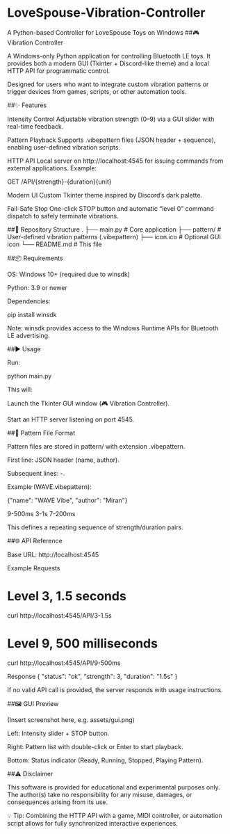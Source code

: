 # LoveSpouse-Vibration-Controller
A Python-based Controller for LoveSpouse Toys on Windows
##🎮 Vibration Controller

A Windows-only Python application for controlling Bluetooth LE toys.
It provides both a modern GUI (Tkinter + Discord-like theme) and a local HTTP API for programmatic control.

Designed for users who want to integrate custom vibration patterns or trigger devices from games, scripts, or other automation tools.

##✨ Features

Intensity Control
Adjustable vibration strength (0–9) via a GUI slider with real-time feedback.

Pattern Playback
Supports .vibepattern files (JSON header + sequence), enabling user-defined vibration scripts.

HTTP API
Local server on http://localhost:4545 for issuing commands from external applications.
Example:

GET /API/{strength}-{duration}{unit}


Modern UI
Custom Tkinter theme inspired by Discord’s dark palette.

Fail-Safe Stop
One-click STOP button and automatic “level 0” command dispatch to safely terminate vibrations.

##📂 Repository Structure
.
├── main.py              # Core application
├── pattern/             # User-defined vibration patterns (.vibepattern)
├── icon.ico             # Optional GUI icon
└── README.md            # This file

##📦 Requirements

OS: Windows 10+ (required due to winsdk)

Python: 3.9 or newer

Dependencies:

pip install winsdk


Note: winsdk provides access to the Windows Runtime APIs for Bluetooth LE advertising.

##▶️ Usage

Run:

python main.py


This will:

Launch the Tkinter GUI window (🎮 Vibration Controller).

Start an HTTP server listening on port 4545.

##🎵 Pattern File Format

Pattern files are stored in pattern/ with extension .vibepattern.

First line: JSON header (name, author).

Subsequent lines: <strength>-<duration><unit>.

Example (WAVE.vibepattern):

{"name": "WAVE Vibe", "author": "Miran"}

9-500ms
3-1s
7-200ms


This defines a repeating sequence of strength/duration pairs.

##🌐 API Reference

Base URL: http://localhost:4545

Example Requests
# Level 3, 1.5 seconds
curl http://localhost:4545/API/3-1.5s

# Level 9, 500 milliseconds
curl http://localhost:4545/API/9-500ms

Response
{
  "status": "ok",
  "strength": 3,
  "duration": "1.5s"
}


If no valid API call is provided, the server responds with usage instructions.

##🖼️ GUI Preview

(Insert screenshot here, e.g. assets/gui.png)

Left: Intensity slider + STOP button.

Right: Pattern list with double-click or Enter to start playback.

Bottom: Status indicator (Ready, Running, Stopped, Playing Pattern).

##⚠️ Disclaimer

This software is provided for educational and experimental purposes only.
The author(s) take no responsibility for any misuse, damages, or consequences arising from its use.

💡 Tip: Combining the HTTP API with a game, MIDI controller, or automation script allows for fully synchronized interactive experiences.
